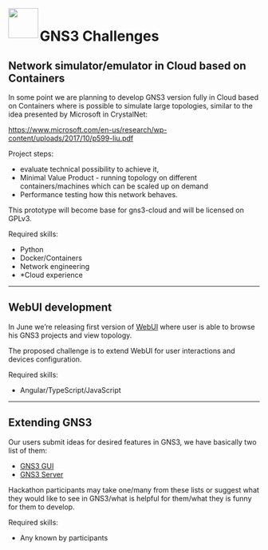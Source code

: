 <img src="https://www.gns3.com/assets/images/logo-colour.png" data-canonical-src="https://www.gns3.com/assets/images/logo-colour.png" width="60"  align="left" />

# GNS3 Challenges

## Network simulator/emulator in Cloud based on Containers

In some point we are planning to develop GNS3 version fully in Cloud based on Containers where is possible to simulate large topologies, similar to the idea presented by Microsoft in CrystalNet:

https://www.microsoft.com/en-us/research/wp-content/uploads/2017/10/p599-liu.pdf

Project steps:
* evaluate technical possibility to achieve it,
* Minimal Value Product - running topology on different containers/machines which can be scaled up on demand
* Performance testing how this network behaves.

This prototype will become base for gns3-cloud and will be licensed on GPLv3. 

Required skills:
* Python
* Docker/Containers
* Network engineering
* *Cloud experience


***


## WebUI development

In June we’re releasing first version of [WebUI](https://github.com/GNS3/gns3-web-ui) where user is able to browse his GNS3 projects and view topology.

The proposed challenge is to extend WebUI for user interactions and devices configuration.

Required skills:
* Angular/TypeScript/JavaScript


***


## Extending GNS3 

Our users submit ideas for desired features in GNS3, we have basically two list of them:

* [GNS3 GUI](https://github.com/GNS3/gns3-gui/issues?q=is%3Aopen+is%3Aissue+label%3AEnhancement)
* [GNS3 Server](https://github.com/GNS3/gns3-server/issues?q=is%3Aopen+is%3Aissue+label%3AEnhancement)

Hackathon participants may take one/many from these lists or suggest what they would like to see in GNS3/what is helpful for them/what they is funny for them to develop.

Required skills:
* Any known by participants
